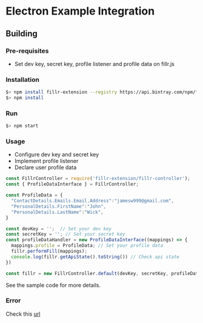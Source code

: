 # Electron Example Integration

## Building

### Pre-requisites

- Set dev key, secret key, profile listener and profile data on fillr.js

### Installation

```bash
$> npm install fillr-extension --registry https://api.bintray.com/npm/fillr/npm
$> npm install
```

### Run

```bash
$> npm start
```

### Usage

- Configure dev key and secret key
- Implement profile listener
- Declare user profile data

```javascript
const FillrController = require('fillr-extension/fillr-controller');
const { ProfileDataInterface } = FillrController;

const ProfileData = {
  "ContactDetails.Emails.Email.Address":"jamesw999@gmail.com",
  "PersonalDetails.FirstName":"John",
  "PersonalDetails.LastName":"Wick",
}

const devKey = '';  // Set your dev key
const secretKey = ''; // Set your secret key
const profileDataHandler = new ProfileDataInterface((mappings) => {
  mappings.profile = ProfileData; // Set your profile data
  fillr.performFill(mappings);
  console.log(fillr.getApiState().toString()) // Check api state
})

const fillr = new FillrController.default(devKey, secretKey, profileDataHandler);
```

See the sample code for more details.

### Error
Check this [url](https://github.com/Fillr/browser-example-integration#error)